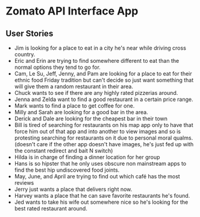 #   Zomato API Interface App

##  User Stories

*   Jim is looking for a place to eat in a city he's near while driving cross country.
*   Eric and Erin are trying to find somewhere different to eat than the normal options they tend to go for.
*   Cam, Le Su, Jeff, Jenny, and Pam are looking for a place to eat for their ethnic food Friday tradition but can't decide so just want something that will give them a random restaurant in their area.
*   Chuck wants to see if there are any highly rated pizzerias around.
*   Jenna and Zelda want to find a good restaurant in a certain price range.
*   Mark wants to find a place to get coffee for one. 
*   Milly and Sarah are looking for a good bar in the area.
*   Derick and Dale are looking for the cheapest bar in their town 
*   Bill is tired of searching for restaurants on his map app only to have that force him out of that app and into another to view images and so is protesting searching for restaurants on it due to personal moral qualms. (doesn't care if the other app doesn't have images, he's just fed up with the constant redirect and bait N switch)
*   Hilda is in charge of finding a dinner location for her group
*   Hans is so hipster that he only uses obscure non mainstream apps to find the best hip undiscovered food joints.
*   May,  June, and April are trying to find out which café has the most reviews 
*   Jerry just wants a place that delivers right now.
*   Harvey wants a place that he can save favorite restaurants he's found.
*   Jed wants to take his wife out somewhere nice so he's looking for the best rated restaurant around.

